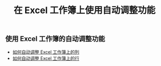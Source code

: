 ﻿---
title: 在 Excel 工作簿上使用自动调整功能
second_title: Aspose.Cells Cloud Documen
linktitle: 奥托菲
type: docs
url: /zh/workbook/autofit/
keywords: Autofit rows and columns on an Excel workbook
description: Aspose.Cells Cloud REST API 支持在 Excel 工作簿上自动调整行和列。SDK 支持多种开发语言。其中包括 Android、C#、Go、Java、NodeJS、Perl、PHP、Python、Ruby 和 swift
weight: 100
kwords: Excel、Office 云、REST API、电子表格、PDF、CSV、Json、Markdwon、在 Excel 工作簿上使用自动调整
---
## 使用 Excel 工作簿的自动调整功能

- [如何自动调整 Excel 工作簿上的列](/cells/zh/workbook/autofit/columns/)
- [如何自动调整 Excel 工作簿上的行](/cells/zh/workbook/autofit/rows/)
